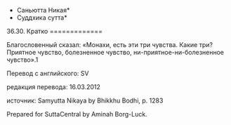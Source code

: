 * Саньютта Никая*
* Суддхика сутта*

36\.30\. Кратко
\=\=\=\=\=\=\=\=\=\=\=\=\=

Благословенный сказал: «Монахи, есть эти три чувства\. Какие три? Приятное чувство, болезненное чувство, ни\-приятное\-ни\-болезненное чувство»\.1

Перевод с английского: SV

редакция перевода: 16\.03\.2012

источник: Samyutta Nikaya by Bhikkhu Bodhi, p\. 1283

Prepared for SuttaCentral by Aminah Borg\-Luck\.